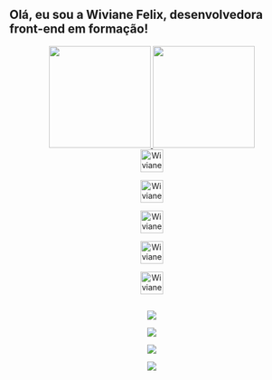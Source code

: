 ## Olá, eu sou a Wiviane Felix, desenvolvedora front-end em formação!

<div align="center"><a href="https://github.com/rafaballerini">
 <img height="180em" src="https://github-readme-stats.vercel.app/api?username=wivianefelix&show_icons=true&theme=radical&include_all_commits=true&count_private=true"/>
 <img height="180em" src="https://github-readme-stats.vercel.app/api/top-langs/?username=wivianefelix&layout=compact&langs_count=7&theme=radical"/>
</div>

<div align="center">
 <img  
   alt="Wiviane Felix" 
   width="40"
   src="https://cdn.jsdelivr.net/gh/devicons/devicon/icons/vscode/vscode-original-wordmark.svg"/>
   
 <img 
   alt="Wiviane Felix" 
   width="40" 
   src="https://cdn.jsdelivr.net/gh/devicons/devicon/icons/css3/css3-plain-wordmark.svg"/>
          
 <img 
   alt="Wiviane Felix" 
   width="40" 
   src="https://cdn.jsdelivr.net/gh/devicons/devicon/icons/html5/html5-plain-wordmark.svg"/>
   
   <img 
     alt="Wiviane Felix" 
     width="40"
     src="https://cdn.jsdelivr.net/gh/devicons/devicon/icons/illustrator/illustrator-plain.svg"/>
       
   <img  
     alt="Wiviane Felix" 
     width="40" 
     src="https://cdn.jsdelivr.net/gh/devicons/devicon/icons/canva/canva-original.svg"/>
</div>

##

<div align="center"> 
  
  <a 
    href="https://www.instagram.com/wivianefelix" 
    target="_blank">
    <img src="https://img.shields.io/badge/-Instagram-%23E4405F?style=for-the-badge&logo=instagram&logoColor=white"       
    target="_blank">
  </a>
  
  <a 
    href="wivianefelix@gmail.com" 
    target="_blank">
    <img src="https://img.shields.io/badge/Gmail-D14836?style=for-the-badge&logo=gmail&logoColor=white"       
    target="_blank">
  </a>
  
  <a 
  href="https://www.facebook.com/wivianefelix"
  target="_blank">
  <img src="https://img.shields.io/badge/LinkedIn-0077B5?style=for-the-badge&logo=linkedin&logoColor=white"       
  target="_blank">
  </a>
  
  <a 
  href="https://www.linkedin.com/wivianefelix"
  target="_blank">
  <img src="https://img.shields.io/badge/Facebook-1877F2?style=for-the-badge&logo=facebook&logoColor=white"       
  target="_blank">
  </a>
  </div>

